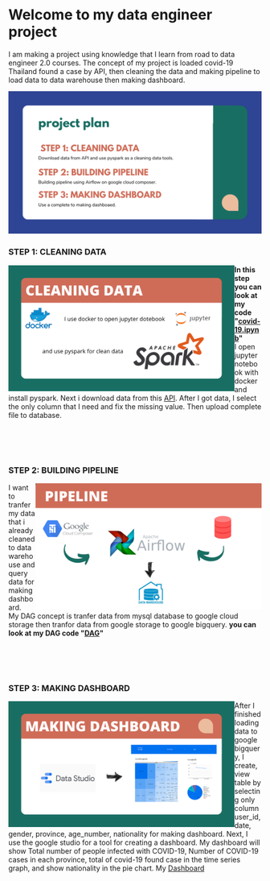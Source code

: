 # Welcome to my data engineer project
I am making a project using knowledge that I learn from road to data engineer 2.0 courses. The concept of my project is loaded covid-19 Thailand found a case by API, then cleaning the data and making pipeline to load data to data warehouse then making dashboard.

![projectplan](image/project-plan.png)


### STEP 1: CLEANING DATA

<img align="left" width="450" height="250" src="image/cleaning-data.png">

**In this step you can look at my code "[covid-19.ipynb](clean_data.ipynb)"**<br>
I open jupyter notebook with docker and install pyspark. Next i download data from this [API](https://covid19.ddc.moph.go.th/api/Cases/today-cases-line-lists). After I got data, I select the only column that I need and fix the missing value. Then upload complete file to database.<br><br><br><br><br>

### STEP 2: BUILDING PIPELINE
<img align="right" width="450" height="250" src="image/pipeline.png">

I want to tranfer my data that i already cleaned to data warehouse and query data for making dashboard.<br>
My DAG concept is tranfer data from mysql database to google cloud storage then tranfor data from google storage to google bigquery. **you can look at my DAG code "[DAG](project-covid.py)"**<br><br><br><br><br>

### STEP 3: MAKING DASHBOARD

<img align="left" width="450" height="250" src="image/dashboard.png">

After I finished loading data to google bigquery, I create, view table by selecting only column user_id, date, gender, province, age_number, nationality for making dashboard. Next, I use the google studio for a tool for creating a dashboard. My dashboard will show Total number of people infected with COVID-19, Number of COVID-19 cases in each province, total of covid-19 found case in the time series graph, and show nationality in the pie chart. My [Dashboard](https://datastudio.google.com/s/gFxh2wZsIBs)


